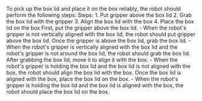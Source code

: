To pick up the box lid and place it on the box reliably, the robot should perform the following steps:
    Steps:  1. Put gripper above the box lid  2. Grab the box lid with the gripper  3. Align the box lid with the box  4. Place the box lid on the box
    First, put the gripper above the box lid.
    - When the robot's gripper is not vertically aligned with the box lid, the robot should put gripper above the box lid.
    Once the gripper is above the box lid, grab the box lid.
    - When the robot's gripper is vertically aligned with the box lid and the robot's gripper is not around the box lid, the robot should grab the box lid.
    After grabbing the box lid, move it to align it with the box.
    - When the robot's gripper is holding the box lid and the box lid is not aligned with the box, the robot should align the box lid with the box.
    Once the box lid is aligned with the box, place the box lid on the box.
    - When the robot's gripper is holding the box lid and the box lid is aligned with the box, the robot should place the box lid on the box.
